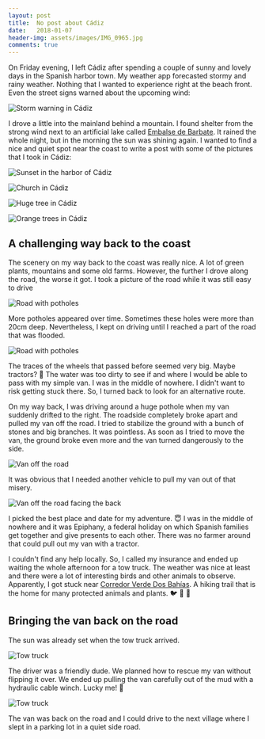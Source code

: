 ```yaml
---
layout: post
title:  No post about Cádiz
date:   2018-01-07
header-img: assets/images/IMG_0965.jpg
comments: true
---
```


On Friday evening, I left Cádiz after spending a couple of sunny and lovely days in the Spanish harbor town. My weather app forecasted stormy and rainy weather. Nothing that I wanted to experience right at the beach front. Even the street signs warned about the upcoming wind:

![Storm warning in Cádiz](/assets/images/IMG_0953.jpg)

I drove a little into the mainland behind a mountain. I found shelter from the strong wind next to an artificial lake called [Embalse de Barbate](https://www.google.com/maps/place/Embalse+de+Barbate/). It rained the whole night, but in the morning the sun was shining again. I wanted to find a nice and quiet spot near the coast to write a post with some of the pictures that I took in Cádiz:

![Sunset in the harbor of Cádiz](/assets/images/IMG_0917.jpg)

![Church in Cádiz](/assets/images/IMG_0876.jpg)

![Huge tree in Cádiz](/assets/images/IMG_0878.jpg)

![Orange trees in Cádiz](/assets/images/IMG_0924.jpg)

## A challenging way back to the coast

The scenery on my way back to the coast was really nice. A lot of green plants, mountains and some old farms. However, the further I drove along the road, the worse it got. I took a picture of the road while it was still easy to drive

![Road with potholes](/assets/images/IMG_0961.jpg)

More potholes appeared over time. Sometimes these holes were more than 20cm deep. Nevertheless, I kept on driving until I reached a part of the road that was flooded.

![Road with potholes](/assets/images/IMG_0962.jpg)

The traces of the wheels that passed before seemed very big. Maybe tractors? :tractor: The water was too dirty to see if and where I would be able to pass with my simple van. I was in the middle of nowhere. I didn't want to risk getting stuck there. So, I turned back to look for an alternative route.

On my way back, I was driving around a huge pothole when my van suddenly drifted to the right. The roadside completely broke apart and pulled my van off the road. I tried to stabilize the ground with a bunch of stones and big branches. It was pointless. As soon as I tried to move the van, the ground broke even more and the van turned dangerously to the side.

![Van off the road](/assets/images/IMG_0965.jpg)

It was obvious that I needed another vehicle to pull my van out of that misery.

![Van off the road facing the back](/assets/images/IMG_0968.jpg)

I picked the best place and date for my adventure. :innocent: I was in the middle of nowhere and it was Epiphany, a federal holiday on which Spanish families get together and give presents to each other. There was no farmer around that could pull out my van with a tractor.

I couldn't find any help locally. So, I called my insurance and ended up waiting the whole afternoon for a tow truck. The weather was nice at least and there were a lot of interesting birds and other animals to observe. Apparently, I got stuck near [Corredor Verde Dos Bahías](http://www.juntadeandalucia.es/medioambiente/corredorVerde/mostrarFicha.do?idCorredor=31). A hiking trail that is the home for many protected animals and plants. :bird: :rabbit2: :seedling:

## Bringing the van back on the road

The sun was already set when the tow truck arrived.

![Tow truck](/assets/images/IMG_0978.jpg)

The driver was a friendly dude. We planned how to rescue my van without flipping it over. We ended up pulling the van carefully out of the mud with a hydraulic cable winch. Lucky me! :tada:

![Tow truck](/assets/images/IMG_0982.jpg)

The van was back on the road and I could drive to the next village where I slept in a parking lot in a quiet side road.
